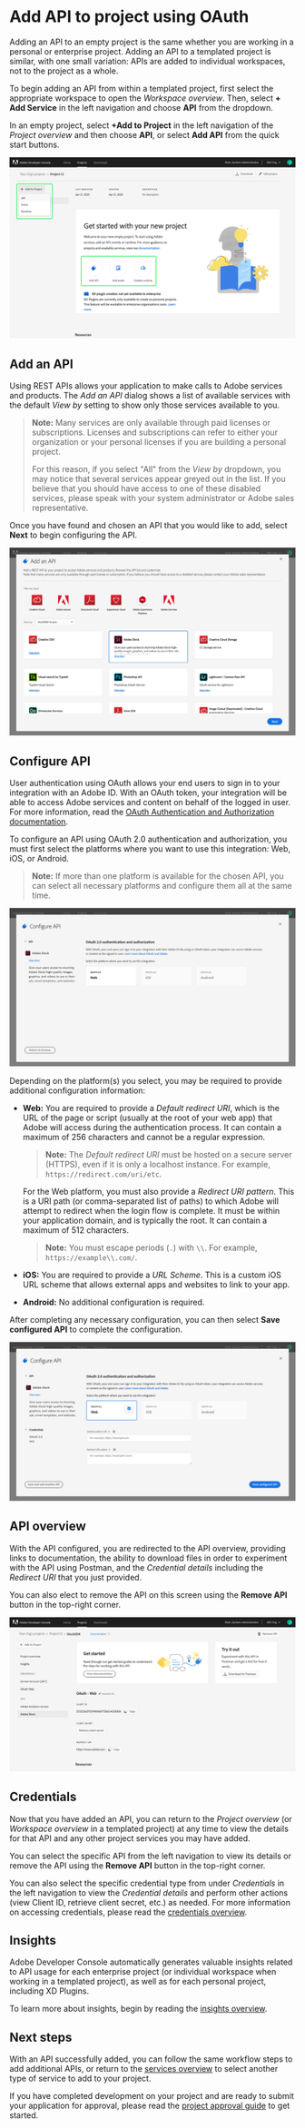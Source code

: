# Add API to project using OAuth

Adding an API to an empty project is the same whether you are working in a personal or enterprise project. Adding an API to a templated project is similar, with one small variation: APIs are added to individual workspaces, not to the project as a whole.

To begin adding an API from within a templated project, first select the appropriate workspace to open the *Workspace overview*. Then, select **+ Add Service** in the left navigation and choose **API** from the dropdown. 

In an empty project, select **+Add to Project** in the left navigation of the *Project overview* and then choose **API**, or select **Add API** from the quick start buttons.

![](images/services-add-to-project.png)

## Add an API

Using REST APIs allows your application to make calls to Adobe services and products. The *Add an API* dialog shows a list of available services with the default *View by* setting to show only those services available to you.

> **Note:** Many services are only available through paid licenses or subscriptions. Licenses and subscriptions can refer to either your organization or your personal licenses if you are building a personal project. 
>
> For this reason, if you select "All" from the *View by* dropdown, you may notice that several services appear greyed out in the list. If you believe that you should have access to one of these disabled services, please speak with your system administrator or Adobe sales representative.

Once you have found and chosen an API that you would like to add, select **Next** to begin configuring the API.

![](images/services-api-oauth-select.png)

## Configure API

User authentication using OAuth allows your end users to sign in to your integration with an Adobe ID. With an OAuth token, your integration will be able to access Adobe services and content on behalf of the logged in user. For more information, read the [OAuth Authentication and Authorization documentation](https://www.adobe.com/go/devs_oauth).

To configure an API using OAuth 2.0 authentication and authorization, you must first select the platforms where you want to use this integration: Web, iOS, or Android. 

> **Note:** If more than one platform is available for the chosen API, you can select all necessary platforms and configure them all at the same time.

![](images/services-api-oauth-configure.png)

Depending on the platform(s) you select, you may be required to provide additional configuration information:

* **Web:** You are required to provide a *Default redirect URI*, which is the URL of the page or script (usually at the root of your web app) that Adobe will access during the authentication process. It can contain a maximum of 256 characters and cannot be a regular expression.

  > **Note:** The *Default redirect URI* must be hosted on a secure server (HTTPS), even if it is only a localhost instance. For example, `https://redirect.com/uri/etc`. 

  For the Web platform, you must also provide a *Redirect URI pattern*. This is a URI path (or comma-separated list of paths) to which Adobe will attempt to redirect when the login flow is complete. It must be within your application domain, and is typically the root. It can contain a maximum of 512 characters.
  
  > **Note:** You must escape periods (`.`) with `\\`. For example, `https://example\\.com/`.

* **iOS:** You are required to provide a *URL Scheme*. This is a custom iOS URL scheme that allows external apps and websites to link to your app.

* **Android:** No additional configuration is required.

After completing any necessary configuration, you can then select **Save configured API** to complete the configuration.

![](images/services-api-oauth-web.png)

## API overview

With the API configured, you are redirected to the API overview, providing links to documentation, the ability to download files in order to experiment with the API using Postman, and the *Credential details* including the *Redirect URI* that you just provided.

You can also elect to remove the API on this screen using the **Remove API** button in the top-right corner.

![](images/services-api-oauth-added.png)

## Credentials

Now that you have added an API, you can return to the *Project overview* (or *Workspace overview* in a templated project) at any time to view the details for that API and any other project services you may have added. 

You can select the specific API from the left navigation to view its details or remove the API using the **Remove API** button in the top-right corner.

You can also select the specific credential type from under *Credentials* in the left navigation to view the *Credential details* and perform other actions (view Client ID, retrieve client secret, etc.) as needed. For more information on accessing credentials, please read the [credentials overview](credentials.md).

## Insights

Adobe Developer Console automatically generates valuable insights related to API usage for each enterprise project (or individual workspace when working in a templated project), as well as for each personal project, including XD Plugins.

To learn more about insights, begin by reading the [insights overview](insights.md).

## Next steps

With an API successfully added, you can follow the same workflow steps to add additional APIs, or return to the [services overview](services.md) to select another type of service to add to your project.

If you have completed development on your project and are ready to submit your application for approval, please read the [project approval guide](approval.md) to get started.



